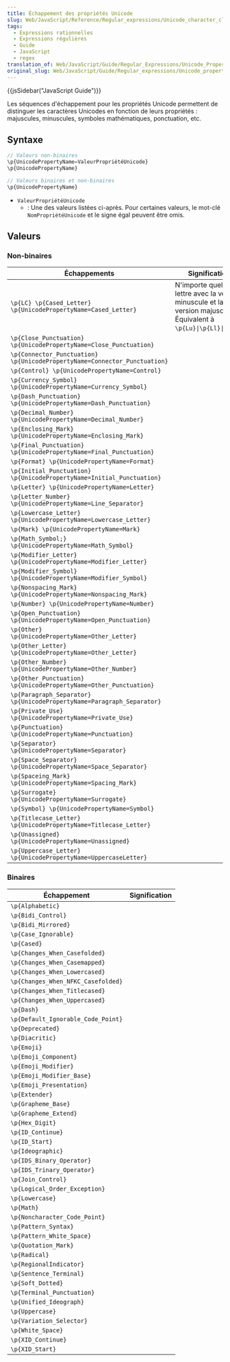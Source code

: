 ```yaml
---
title: Échappement des propriétés Unicode
slug: Web/JavaScript/Reference/Regular_expressions/Unicode_character_class_escape
tags:
  - Expressions rationnelles
  - Expressions régulières
  - Guide
  - JavaScript
  - regex
translation_of: Web/JavaScript/Guide/Regular_Expressions/Unicode_Property_Escapes
original_slug: Web/JavaScript/Guide/Regular_expressions/Unicode_property_escapes
---
```


{{jsSidebar("JavaScript Guide")}}

Les séquences d'échappement pour les propriétés Unicode permettent de distinguer les caractères Unicodes en fonction de leurs propriétés : majuscules, minuscules, symboles mathématiques, ponctuation, etc.

## Syntaxe

```js
// Valeurs non-binaires
\p{UnicodePropertyName=ValeurPropriétéUnicode}
\p{UnicodePropertyName}

// Valeurs binaires et non-binaires
\p{UnicodePropertyName}
```

- `ValeurPropriétéUnicode`
  - : Une des valeurs listées ci-après. Pour certaines valeurs, le mot-clé `NomPropriétéUnicode` et le signe égal peuvent être omis.

## Valeurs

### Non-binaires

| Échappements                                                                 | Signification                                                                                                    |
| ---------------------------------------------------------------------------- | ---------------------------------------------------------------------------------------------------------------- |
| `\p{LC} \p{Cased_Letter} \p{UnicodePropertyName=Cased_Letter}`               | N'importe quelle lettre avec la version minuscule et la version majuscule. Équivalent à `\p{Lu}\|\p{Ll}\|p{Lt}`. |
| `\p{Close_Punctuation} \p{UnicodePropertyName=Close_Punctuation}`            |                                                                                                                  |
| `\p{Connector_Punctuation} \p{UnicodePropertyName=Connector_Punctuation}`    |                                                                                                                  |
| `\p{Control} \p{UnicodePropertyName=Control}`                                |                                                                                                                  |
| `\p{Currency_Symbol} \p{UnicodePropertyName=Currency_Symbol}`                |                                                                                                                  |
| `\p{Dash_Punctuation} \p{UnicodePropertyName=Dash_Punctuation}`              |                                                                                                                  |
| `\p{Decimal_Number} \p{UnicodePropertyName=Decimal_Number}`                  |                                                                                                                  |
| `\p{Enclosing_Mark} \p{UnicodePropertyName=Enclosing_Mark}`                  |                                                                                                                  |
| `\p{Final_Punctuation} \p{UnicodePropertyName=Final_Punctuation}`     |                                                                                                                  |
| `\p{Format} \p{UnicodePropertyName=Format}`                           |                                                                                                                  |
| `\p{Initial_Punctuation} \p{UnicodePropertyName=Initial_Punctuation}` |                                                                                                                  |
| `\p{Letter} \p{UnicodePropertyName=Letter}`                           |                                                                                                                  |
| `\p{Letter_Number} \p{UnicodePropertyName=Line_Separator}`            |                                                                                                                  |
| `\p{Lowercase_Letter} \p{UnicodePropertyName=Lowercase_Letter}`       |                                                                                                                  |
| `\p{Mark} \p{UnicodePropertyName=Mark}`                               |                                                                                                                  |
| `\p{Math_Symbol;} \p{UnicodePropertyName=Math_Symbol}`                |                                                                                                                  |
| `\p{Modifier_Letter} \p{UnicodePropertyName=Modifier_Letter}`         |                                                                                                                  |
| `\p{Modifier_Symbol} \p{UnicodePropertyName=Modifier_Symbol}`         |                                                                                                                  |
| `\p{Nonspacing_Mark} \p{UnicodePropertyName=Nonspacing_Mark}`         |                                                                                                                  |
| `\p{Number} \p{UnicodePropertyName=Number}`                           |                                                                                                                  |
| `\p{Open_Punctuation} \p{UnicodePropertyName=Open_Punctuation}`       |                                                                                                                  |
| `\p{Other} \p{UnicodePropertyName=Other_Letter}`                      |                                                                                                                  |
| `\p{Other_Letter} \p{UnicodePropertyName=Other_Letter}`               |                                                                                                                  |
| `\p{Other_Number} \p{UnicodePropertyName=Other_Number}`               |                                                                                                                  |
| `\p{Other_Punctuation} \p{UnicodePropertyName=Other_Punctuation}`     |                                                                                                                  |
| `\p{Paragraph_Separator} \p{UnicodePropertyName=Paragraph_Separator}` |                                                                                                                  |
| `\p{Private_Use} \p{UnicodePropertyName=Private_Use}`        |                                                                                                                  |
| `\p{Punctuation} \p{UnicodePropertyName=Punctuation}`                 |                                                                                                                  |
| `\p{Separator} \p{UnicodePropertyName=Separator}`                     |                                                                                                                  |
| `\p{Space_Separator} \p{UnicodePropertyName=Space_Separator}`         |                                                                                                                  |
| `\p{Spaceing_Mark} \p{UnicodePropertyName=Spacing_Mark}`              |                                                                                                                  |
| `\p{Surrogate} \p{UnicodePropertyName=Surrogate}`                     |                                                                                                                  |
| `\p{Symbol} \p{UnicodePropertyName=Symbol}`                           |                                                                                                                  |
| `\p{Titlecase_Letter} \p{UnicodePropertyName=Titlecase_Letter}`       |                                                                                                                  |
| `\p{Unassigned} \p{UnicodePropertyName=Unassigned}`                   |                                                                                                                  |
| `\p{Uppercase_Letter} \p{UnicodePropertyName=UppercaseLetter}`        |                                                                                                                  |

### Binaires

| Échappement                        | Signification |
| ---------------------------------- | ------------- |
| `\p{Alphabetic}`                   |               |
| `\p{Bidi_Control}`                 |               |
| `\p{Bidi_Mirrored}`                |               |
| `\p{Case_Ignorable}`               |               |
| `\p{Cased}`                        |               |
| `\p{Changes_When_Casefolded}`      |               |
| `\p{Changes_When_Casemapped}`      |               |
| `\p{Changes_When_Lowercased}`      |               |
| `\p{Changes_When_NFKC_Casefolded}` |               |
| `\p{Changes_When_Titlecased}`      |               |
| `\p{Changes_When_Uppercased}`      |               |
| `\p{Dash}`                         |               |
| `\p{Default_Ignorable_Code_Point}` |               |
| `\p{Deprecated}`                   |               |
| `\p{Diacritic}`                    |               |
| `\p{Emoji}`                        |               |
| `\p{Emoji_Component}`              |               |
| `\p{Emoji_Modifier}`               |               |
| `\p{Emoji_Modifier_Base}`          |               |
| `\p{Emoji_Presentation}`           |               |
| `\p{Extender}`                     |               |
| `\p{Grapheme_Base}`                |               |
| `\p{Grapheme_Extend}`              |               |
| `\p{Hex_Digit}`                    |               |
| `\p{ID_Continue}`                  |               |
| `\p{ID_Start}`                     |               |
| `\p{Ideographic}`                  |               |
| `\p{IDS_Binary_Operator}`          |               |
| `\p{IDS_Trinary_Operator}`         |               |
| `\p{Join_Control}`                 |               |
| `\p{Logical_Order_Exception}`      |               |
| `\p{Lowercase}`                    |               |
| `\p{Math}`                         |               |
| `\p{Noncharacter_Code_Point}`      |               |
| `\p{Pattern_Syntax}`               |               |
| `\p{Pattern_White_Space}`          |               |
| `\p{Quotation_Mark}`               |               |
| `\p{Radical}`                      |               |
| `\p{RegionalIndicator}`            |               |
| `\p{Sentence_Terminal}`            |               |
| `\p{Soft_Dotted}`                  |               |
| `\p{Terminal_Punctuation}`         |               |
| `\p{Unified_Ideograph}`            |               |
| `\p{Uppercase}`                    |               |
| `\p{Variation_Selector}`           |               |
| `\p{White_Space}`                  |               |
| `\p{XID_Continue}`                 |               |
| `\p{XID_Start}`                    |               |
